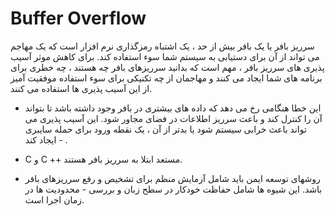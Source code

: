 
# Buffer Overflow

سرریز بافر یا یک بافر بیش از حد ، یک اشتباه رمزگذاری نرم افزار است که یک مهاجم می تواند از آن برای دستیابی به سیستم شما سوء استفاده کند. برای کاهش موثر آسیب پذیری های سرریز بافر ، مهم است که بدانید سرریزهای بافر چه هستند ، چه خطری برای برنامه های شما ایجاد می کنند و مهاجمان از چه تکنیکی برای سوء استفاده موفقیت آمیز از این آسیب پذیری ها استفاده می کنند.

- این خطا هنگامی رخ می دهد که داده های بیشتری در بافر وجود داشته باشد تا بتواند آن را کنترل کند و باعث سرریز اطلاعات در فضای مجاور شود.
این آسیب پذیری می تواند باعث خرابی سیستم شود یا بدتر از آن ، یک نقطه ورود برای حمله سایبری ایجاد کند - .

- C و C ++ مستعد ابتلا به سرریز بافر هستند.

- روشهای توسعه ایمن باید شامل آزمایش منظم برای تشخیص و رفع سرریزهای بافر باشد. این شیوه ها شامل حفاظت خودکار در سطح زبان و بررسی - محدودیت ها در زمان اجرا است.
